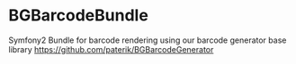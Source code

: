 BGBarcodeBundle
===============

Symfony2 Bundle for barcode rendering using our barcode generator base library https://github.com/paterik/BGBarcodeGenerator
